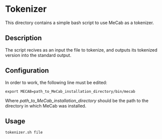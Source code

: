 # Tokenizer

This directory contains a simple bash script to use MeCab as a tokenizer.

## Description

The script recives as an input the file to tokenize, and outputs  its tokenized version into the standard output.

## Configuration

In order to work, the following line must be edited:

```
export MECAB=path_to_MeCab_installation_directory/bin/mecab
```

Where *path_to_MeCab_installation_directory* should be the path to the directory in which MeCab was installed.

## Usage

```
tokenizer.sh file
```